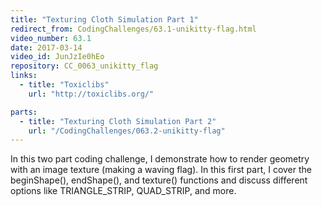 ```yaml
---
title: "Texturing Cloth Simulation Part 1"
redirect_from: CodingChallenges/63.1-unikitty-flag.html
video_number: 63.1
date: 2017-03-14
video_id: JunJzIe0hEo
repository: CC_0063_unikitty_flag
links:
  - title: "Toxiclibs"
    url: "http://toxiclibs.org/"

parts:
  - title: "Texturing Cloth Simulation Part 2"
    url: "/CodingChallenges/063.2-unikitty-flag"
---
```


In this two part coding challenge, I demonstrate how to render geometry with an image texture (making a waving flag).  In this first part, I cover the beginShape(), endShape(), and texture() functions and discuss different options like TRIANGLE_STRIP, QUAD_STRIP, and more.
